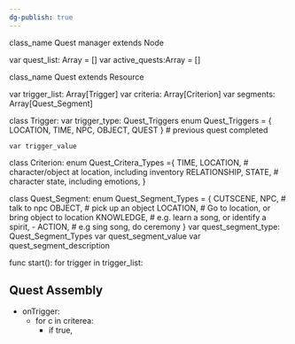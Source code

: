 ```yaml
---
dg-publish: true
---
```

class_name Quest manager extends Node

var quest_list: Array = []
var active_quests:Array = []



class_name Quest extends Resource

var trigger_list: Array[Trigger]
var criteria: Array[Criterion]
var segments: Array[Quest_Segment]

class Trigger:
	var trigger_type: Quest_Triggers
	enum Quest_Triggers = {
	LOCATION, TIME, NPC, OBJECT, QUEST } # previous quest completed
	
	var trigger_value

class Criterion:
	enum Quest_Critera_Types ={ 
		TIME, 
		LOCATION, # character/object at location, including inventory
		RELATIONSHIP, 
		STATE, # character state, including emotions, 
	}

class Quest_Segment:
	enum Quest_Segment_Types = {
		CUTSCENE, 
		NPC, # talk to npc
		OBJECT, # pick up an object
		LOCATION, # Go to location, or bring object to location
		KNOWLEDGE, # e.g. learn a song, or identify a spirit,
	- ACTION, # e.g sing song, do ceremony
	}
	var quest_segment_type: Quest_Segment_Types
	var quest_segment_value
	var quest_segment_description



func start():
	for trigger in trigger_list:
		
	

Quest Assembly
- 
- onTrigger:
	- for c in criterea:
		- if true, 